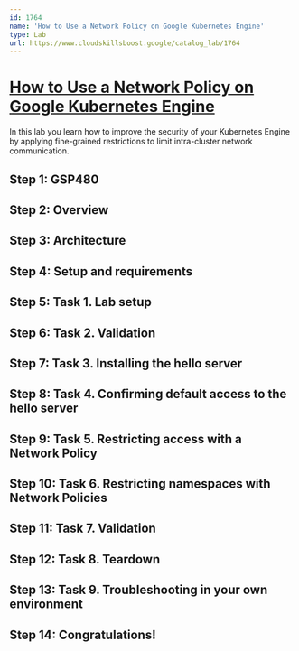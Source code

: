 ```yaml
---
id: 1764
name: 'How to Use a Network Policy on Google Kubernetes Engine'
type: Lab
url: https://www.cloudskillsboost.google/catalog_lab/1764
---
```


# [How to Use a Network Policy on Google Kubernetes Engine](https://www.cloudskillsboost.google/catalog_lab/1764)

In this lab you learn how to improve the security of your Kubernetes Engine by applying fine-grained restrictions to limit intra-cluster network communication.

## Step 1: GSP480

## Step 2: Overview

## Step 3: Architecture

## Step 4: Setup and requirements

## Step 5: Task 1. Lab setup

## Step 6: Task 2. Validation

## Step 7: Task 3. Installing the hello server

## Step 8: Task 4. Confirming default access to the hello server

## Step 9: Task 5. Restricting access with a Network Policy

## Step 10: Task 6. Restricting namespaces with Network Policies

## Step 11: Task 7. Validation

## Step 12: Task 8. Teardown

## Step 13: Task 9. Troubleshooting in your own environment

## Step 14: Congratulations!
